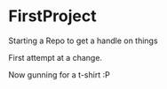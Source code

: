 # FirstProject
Starting a Repo to get a handle on things

First attempt at a change.

Now gunning for a t-shirt :P
